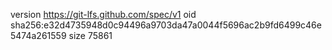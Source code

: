 version https://git-lfs.github.com/spec/v1
oid sha256:e32d4735948d0c94496a9703da47a0044f5696ac2b9fd6499c46e5474a261559
size 75861
